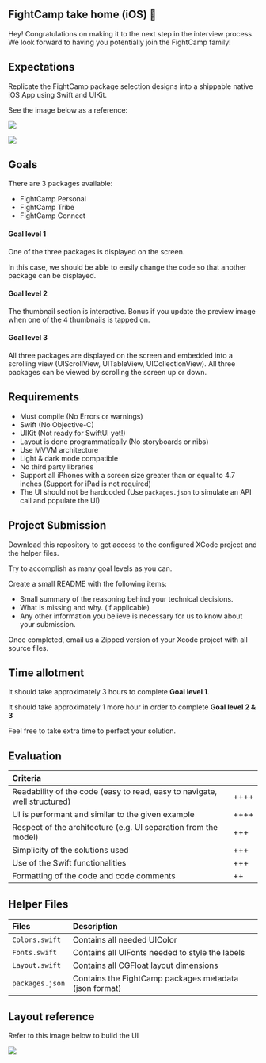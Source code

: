 ## FightCamp take home (iOS) 🥊

Hey! Congratulations on making it to the next step in the interview process. We look forward to having you potentially join the FightCamp family!

## Expectations

Replicate the FightCamp package selection designs into a shippable native iOS App using Swift and UIKit.  


See the image below as a reference:

![](img/mockups-01.png)

![](img/package-animation-01.gif)

## Goals 

There are 3 packages available:

- FightCamp Personal
- FightCamp Tribe
- FightCamp Connect

#### Goal level 1

One of the three packages is displayed on the screen.

In this case, we should be able to easily change the code so that another package can be displayed.

#### Goal level 2

The thumbnail section is interactive. Bonus if you update the preview image when one of the 4 thumbnails is tapped on.


#### Goal level 3

All three packages are displayed on the screen and embedded into a scrolling view (UIScrollView, UITableView, UICollectionView). 
All three packages can be viewed by scrolling the screen up or down.


## Requirements

- Must compile (No Errors or warnings)
- Swift (No Objective-C)
- UIKit (Not ready for SwiftUI yet!)
- Layout is done programmatically (No storyboards or nibs)
- Use MVVM architecture
- Light & dark mode compatible
- No third party libraries
- Support all iPhones with a screen size greater than or equal to 4.7 inches (Support for iPad is not required)
- The UI should not be hardcoded (Use `packages.json` to simulate an API call and populate the UI) 

## Project Submission

Download this repository to get access to the configured XCode project and the helper files.

Try to accomplish as many goal levels as you can.

Create a small README with the following items:

* Small summary of the reasoning behind your technical decisions.
* What is missing and why. (if applicable)
* Any other information you believe is necessary for us to know about your submission.

Once completed, email us a Zipped version of your Xcode project with all source files.

## Time allotment 

It should take approximately 3 hours to complete **Goal level 1**. 

It should take approximately 1 more hour in order to complete **Goal level 2 & 3**

Feel free to take extra time to perfect your solution.

## Evaluation

| Criteria | |
|:--|:--|
Readability of the code (easy to read, easy to navigate, well structured)  | ++++
UI is performant and similar to the given example | ++++
Respect of the architecture (e.g. UI separation from the model) | +++
Simplicity of the solutions used | +++
Use of the Swift functionalities | +++
Formatting of the code and code comments | ++

## Helper Files

| Files    | Description    |
|:-----|:------|
|`Colors.swift`| Contains all needed UIColor
|`Fonts.swift` | Contains all UIFonts needed to style the labels
| `Layout.swift` | Contains all CGFloat layout dimensions
| `packages.json` | Contains the FightCamp packages metadata (json format)

## Layout reference

Refer to this image below to build the UI

![](./img/specs-01.png)
